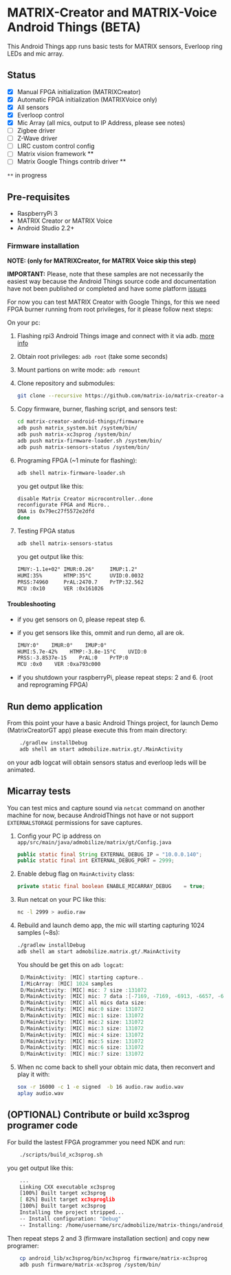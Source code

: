 MATRIX-Creator and MATRIX-Voice Android Things (BETA)
=====================================

This Android Things app runs basic tests for MATRIX sensors, Everloop ring LEDs and mic array.

Status
------

- [X] Manual FPGA initialization (MATRIXCreator)
- [X] Automatic FPGA initialization (MATRIXVoice only)
- [X] All sensors
- [X] Everloop control
- [X] Mic Array (all mics, output to IP Address, please see notes)
- [ ] Zigbee driver
- [ ] Z-Wave driver
- [ ] LIRC custom control config
- [ ] Matrix vision framework **
- [ ] Matrix Google Things contrib driver **

`**` in progress

Pre-requisites
--------------

- RaspberryPi 3
- MATRIX Creator or MATRIX Voice
- Android Studio 2.2+

### Firmware installation 

**NOTE: (only for MATRIXCreator, for MATRIX Voice skip this step)**

**IMPORTANT:** Please, note that these samples are not necessarily the easiest way because the Android Things source code and documentation have not been published or completed and have some platform [issues](https://github.com/androidthings/sample-simplepio/issues/2)

For now you can test MATRIX Creator with Google Things, for this we need FPGA burner running from root privileges, for it please follow next steps:

On your pc:

1. Flashing rpi3 Android Things image and connect with it via adb. [more info](https://developer.android.com/things/hardware/raspberrypi.html#flashing_the_image)
2. Obtain root privileges:        `adb root`    (take some seconds)
3. Mount partions on write mode:  `adb remount`
4. Clone repository and submodules: 

    ```bash
    git clone --recursive https://github.com/matrix-io/matrix-creator-android-things.git
    ```
5. Copy firmware, burner, flashing script, and sensors test:

    ```bash
    cd matrix-creator-android-things/firmware
    adb push matrix_system.bit /system/bin/
    adb push matrix-xc3sprog /system/bin/
    adb push matrix-firmware-loader.sh /system/bin/
    adb push matrix-sensors-status /system/bin/
   ```
6. Programing FPGA (~1 minute for flashing):

    ```bash
    adb shell matrix-firmware-loader.sh
    ```
    you get output like this:

    ```bash
    disable Matrix Creator microcontroller..done
    reconfigurate FPGA and Micro..
    DNA is 0x79ec27f5572e2dfd
    done
    ```
7. Testing FPGA status

   ```bash
   adb shell matrix-sensors-status
   ```
   you get output like this:

   ```bash
   IMUY:-1.1e+02° IMUR:0.26°     IMUP:1.2°
   HUMI:35%       HTMP:35°C      UVID:0.0032
   PRSS:74960     PrAL:2470.7    PrTP:32.562
   MCU :0x10      VER :0x161026
   ```

#### Troubleshooting

- if you get sensors on 0, please repeat step 6.
- if you get sensors like this, ommit and run demo, all are ok.

    ```bash
    IMUY:0°    IMUR:0°    IMUP:0°
    HUMI:5.7e-42%    HTMP:-3.8e-15°C    UVID:0
    PRSS:-3.8537e-15    PrAL:0    PrTP:0
    MCU :0x0    VER :0xa793c000
    ```
    
- if you shutdown your raspberryPi, please repeat steps: 2 and 6. (root and reprograming FPGA)

Run demo application
-----------------------------------------

From this point your have a basic Android Things project, for launch Demo (MatrixCreatorGT app) please execute this from main directory:

```bash
    ./gradlew installDebug
    adb shell am start admobilize.matrix.gt/.MainActivity
```
on your adb logcat will obtain sensors status and everloop leds will be animated.

Micarray tests
-----------------------------------------

You can test mics and capture sound via `netcat` command on another machine for now, because
AndroidThings not have or not support `EXTERNALSTORAGE` permissions for save captures.

1. Config your PC ip address on `app/src/main/java/admobilize/matrix/gt/Config.java`

    ```java
    public static final String EXTERNAL_DEBUG_IP = "10.0.0.140";
    public static final int EXTERNAL_DEBUG_PORT = 2999;
    ```

2. Enable debug flag on `MainActivity` class:
    ```java
    private static final boolean ENABLE_MICARRAY_DEBUG    = true;
    ```

3. Run netcat on your PC like this: 

    ```bash
    nc -l 2999 > audio.raw
    ```

4. Rebuild and launch demo app, the mic will starting capturing 1024 samples (~8s): 

    ```bash
    ./gradlew installDebug
    adb shell am start admobilize.matrix.gt/.MainActivity
    ```

    You should be get this on `adb logcat`:
    ```java
     D/MainActivity: [MIC] starting capture..
     I/MicArray: [MIC] 1024 samples
     D/MainActivity: [MIC] mic: 7 size :131072
     D/MainActivity: [MIC] mic: 7 data :[-7169, -7169, -6913, -6657, -6657, ...
     D/MainActivity: [MIC] all mics data size:
     D/MainActivity: [MIC] mic:0 size: 131072
     D/MainActivity: [MIC] mic:1 size: 131072
     D/MainActivity: [MIC] mic:2 size: 131072
     D/MainActivity: [MIC] mic:3 size: 131072
     D/MainActivity: [MIC] mic:4 size: 131072
     D/MainActivity: [MIC] mic:5 size: 131072
     D/MainActivity: [MIC] mic:6 size: 131072
     D/MainActivity: [MIC] mic:7 size: 131072
    ```
5. When nc come back to shell your obtain mic data, then reconvert and play it with:
    ```bash
    sox -r 16000 -c 1 -e signed  -b 16 audio.raw audio.wav
    aplay audio.wav
    ```

(OPTIONAL) Contribute or build xc3sprog programer code
------------------------------------------------------

For build the lastest FPGA programmer you need NDK and run:

```bash
    ./scripts/build_xc3sprog.sh
```
you get output like this:

```bash
    ...
    Linking CXX executable xc3sprog
    [100%] Built target xc3sprog
    [ 82%] Built target xc3sproglib
    [100%] Built target xc3sprog
    Installing the project stripped...
    -- Install configuration: "Debug"
    -- Installing: /home/username/src/admobilize/matrix-things/android_lib/xc3sprog/bin/xc3sprog
```
Then repeat steps 2 and 3 (firmware installation section) and copy new programer:

```bash
    cp android_lib/xc3sprog/bin/xc3sprog firmware/matrix-xc3sprog
    adb push firmware/matrix-xc3sprog /system/bin/
```

